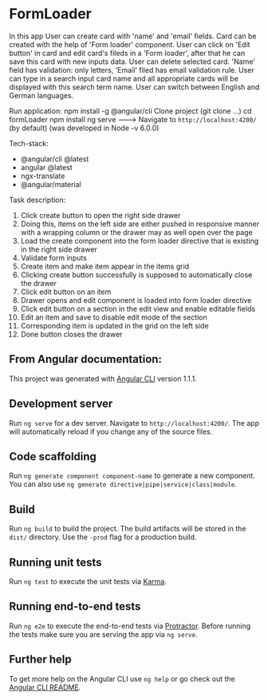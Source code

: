 # FormLoader

In this app User can create card with 'name' and 'email' fields. Card can be created with the help of 'Form loader' component. User can click on 'Edit button' in card and edit card's fileds in a 'Form loader', after that he can save this card with new inputs data. User can delete selected card. 'Name' field has validation: only letters, 'Email' filed has email validation rule.
User can type in a search input card name and all appropriate cards will be displayed with this search term name. 
User can switch between English and German languages.

Run application:
npm install -g @angular/cli
Clone project (git clone ...)
cd formLoader
npm install
ng serve ---> Navigate to `http://localhost:4200/` (by default)
(was developed in Node -v 6.0.0)

Tech-stack:

* @angular/cli @latest
* angular @latest
* ngx-translate
* @angular/material

Task description:
1. Click create button to open the right side drawer
2. Doing this, items on the left side are either pushed in responsive manner with a wrapping column or the drawer may as well open over the page
3. Load the create component into the form loader directive that is existing in the right side drawer
4. Validate form inputs
5. Create item and make item appear in the items grid
6. Clicking create button successfully is supposed to automatically close the drawer
7. Click edit button on an item
8. Drawer opens and edit component is loaded into form loader directive
9. Click edit button on a section in the edit view and enable editable fields
10. Edit an item and save to disable edit mode of the section
11. Corresponding item is updated in the grid on the left side
12. Done button closes the drawer


## From Angular documentation:

This project was generated with [Angular CLI](https://github.com/angular/angular-cli) version 1.1.1.

## Development server

Run `ng serve` for a dev server. Navigate to `http://localhost:4200/`. The app will automatically reload if you change any of the source files.

## Code scaffolding

Run `ng generate component component-name` to generate a new component. You can also use `ng generate directive|pipe|service|class|module`.

## Build

Run `ng build` to build the project. The build artifacts will be stored in the `dist/` directory. Use the `-prod` flag for a production build.

## Running unit tests

Run `ng test` to execute the unit tests via [Karma](https://karma-runner.github.io).

## Running end-to-end tests

Run `ng e2e` to execute the end-to-end tests via [Protractor](http://www.protractortest.org/).
Before running the tests make sure you are serving the app via `ng serve`.

## Further help

To get more help on the Angular CLI use `ng help` or go check out the [Angular CLI README](https://github.com/angular/angular-cli/blob/master/README.md).
